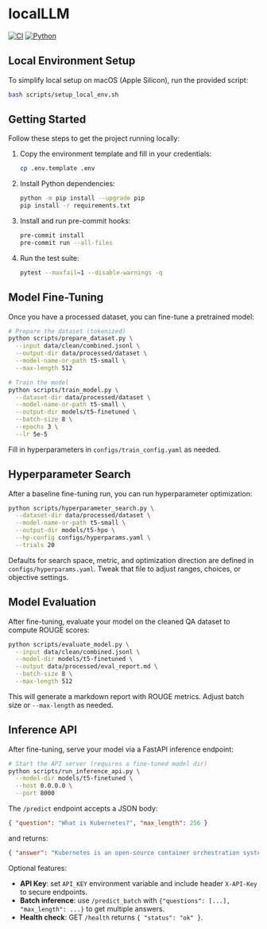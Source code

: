 # localLLM

[![CI](https://github.com/your-org/localLLM/actions/workflows/ci.yml/badge.svg)]()
[![Python](https://img.shields.io/badge/python-3.10-blue.svg)]()

## Local Environment Setup

To simplify local setup on macOS (Apple Silicon), run the provided script:

```bash
bash scripts/setup_local_env.sh
```

## Getting Started

Follow these steps to get the project running locally:

1. Copy the environment template and fill in your credentials:
   ```bash
   cp .env.template .env
   ```
2. Install Python dependencies:
   ```bash
   python -m pip install --upgrade pip
   pip install -r requirements.txt
   ```
3. Install and run pre-commit hooks:
   ```bash
   pre-commit install
   pre-commit run --all-files
   ```
4. Run the test suite:
   ```bash
   pytest --maxfail=1 --disable-warnings -q
   ```

## Model Fine-Tuning

Once you have a processed dataset, you can fine-tune a pretrained model:

```bash
# Prepare the dataset (tokenized)
python scripts/prepare_dataset.py \
  --input data/clean/combined.jsonl \
  --output-dir data/processed/dataset \
  --model-name-or-path t5-small \
  --max-length 512

# Train the model
python scripts/train_model.py \
  --dataset-dir data/processed/dataset \
  --model-name-or-path t5-small \
  --output-dir models/t5-finetuned \
  --batch-size 8 \
  --epochs 3 \
  --lr 5e-5
```

Fill in hyperparameters in `configs/train_config.yaml` as needed.

## Hyperparameter Search

After a baseline fine-tuning run, you can run hyperparameter optimization:

```bash
python scripts/hyperparameter_search.py \
  --dataset-dir data/processed/dataset \
  --model-name-or-path t5-small \
  --output-dir models/t5-hpo \
  --hp-config configs/hyperparams.yaml \
  --trials 20
```

Defaults for search space, metric, and optimization direction are defined in `configs/hyperparams.yaml`. Tweak that file to adjust ranges, choices, or objective settings.

## Model Evaluation

After fine-tuning, evaluate your model on the cleaned QA dataset to compute ROUGE scores:

```bash
python scripts/evaluate_model.py \
  --input data/clean/combined.jsonl \
  --model-dir models/t5-finetuned \
  --output data/processed/eval_report.md \
  --batch-size 8 \
  --max-length 512
```

This will generate a markdown report with ROUGE metrics. Adjust batch size or `--max-length` as needed.

## Inference API

After fine-tuning, serve your model via a FastAPI inference endpoint:

```bash
# Start the API server (requires a fine-tuned model dir)
python scripts/run_inference_api.py \
  --model-dir models/t5-finetuned \
  --host 0.0.0.0 \
  --port 8000
```

The `/predict` endpoint accepts a JSON body:

```json
{ "question": "What is Kubernetes?", "max_length": 256 }
```

and returns:

```json
{ "answer": "Kubernetes is an open-source container orchestration system..." }
```

Optional features:
- **API Key**: set `API_KEY` environment variable and include header `X-API-Key` to secure endpoints.
- **Batch inference**: use `/predict_batch` with `{"questions": [...], "max_length": ...}` to get multiple answers.
- **Health check**: GET `/health` returns `{ "status": "ok" }`.
